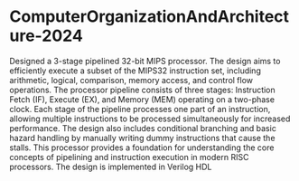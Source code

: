 # ComputerOrganizationAndArchitecture-2024

Designed a 3-stage pipelined 32-bit MIPS processor.
 The design aims to efficiently execute a subset of the MIPS32 instruction set, including
 arithmetic, logical, comparison, memory access, and control flow operations. The
 processor pipeline consists of three stages: Instruction Fetch (IF), Execute (EX), and
 Memory (MEM) operating on a two-phase clock. Each stage of the pipeline processes
 one part of an instruction, allowing multiple instructions to be processed simultaneously
for increased performance. The design also includes conditional branching and basic
 hazard handling by manually writing dummy instructions that cause the stalls. This
 processor provides a foundation for understanding the core concepts of pipelining and
 instruction execution in modern RISC processors. The design is implemented in Verilog
 HDL
